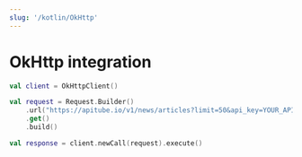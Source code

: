 ```yaml
---
slug: '/kotlin/OkHttp'
---
```


# OkHttp integration

```kotlin
val client = OkHttpClient()

val request = Request.Builder()
	.url("https://apitube.io/v1/news/articles?limit=50&api_key=YOUR_API_KEY")
	.get()
	.build()

val response = client.newCall(request).execute()
```
